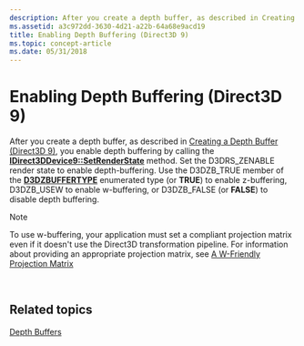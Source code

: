 ```yaml
---
description: After you create a depth buffer, as described in Creating a Depth Buffer (Direct3D 9), you enable depth buffering by calling the IDirect3DDevice9::SetRenderState method.
ms.assetid: a3c972dd-3630-4d21-a22b-64a68e9acd19
title: Enabling Depth Buffering (Direct3D 9)
ms.topic: concept-article
ms.date: 05/31/2018
---
```


# Enabling Depth Buffering (Direct3D 9)

After you create a depth buffer, as described in [Creating a Depth Buffer (Direct3D 9)](creating-a-depth-buffer.md), you enable depth buffering by calling the [**IDirect3DDevice9::SetRenderState**](/windows/desktop/api) method. Set the D3DRS\_ZENABLE render state to enable depth-buffering. Use the D3DZB\_TRUE member of the [**D3DZBUFFERTYPE**](./d3dzbuffertype.md) enumerated type (or **TRUE**) to enable z-buffering, D3DZB\_USEW to enable w-buffering, or D3DZB\_FALSE (or **FALSE**) to disable depth buffering.

> [!Note]  
> To use w-buffering, your application must set a compliant projection matrix even if it doesn't use the Direct3D transformation pipeline. For information about providing an appropriate projection matrix, see [A W-Friendly Projection Matrix](projection-transform.md)

 

## Related topics

<dl> <dt>

[Depth Buffers](depth-buffers.md)
</dt> </dl>

 

 
